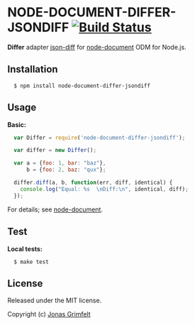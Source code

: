 # NODE-DOCUMENT-DIFFER-JSONDIFF [![Build Status](https://secure.travis-ci.org/grimen/node-document-differ-jsondiff.png)](http://travis-ci.org/grimen/node-document-differ-jsondiff)

**Differ** adapter [json-diff](https://github.com/flitbit/diff) for [node-document](https://github.com/grimen/node-document) ODM for Node.js.


## Installation

```shell
  $ npm install node-document-differ-jsondiff
```


## Usage

**Basic:**

```javascript
  var Differ = require('node-document-differ-jsondiff');

  var differ = new Differ();

  var a = {foo: 1, bar: "baz"},
      b = {foo: 2, baz: "qux"};

  differ.diff(a, b, function(err, diff, identical) {
    console.log("Equal: %s  \nDiff:\n", identical, diff);
  });
```

For details; see [node-document](https://github.com/grimen/node-document).


## Test

**Local tests:**

```shell
  $ make test
```


## License

Released under the MIT license.

Copyright (c) [Jonas Grimfelt](http://github.com/grimen)
